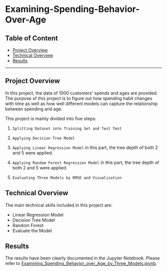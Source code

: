 # Examining-Spending-Behavior-Over-Age

## Table of Content
  - [Project Overview](#projectoverview)
  - [Technical Overview](#technicaloverview)
  - [Results](#results)
  
***

<a id='projectoverview'></a>
## Project Overview

In this project, the data of 1000 customers' spends and ages are provided. The purpose of this project is to figure out how spending habit changes with time as well as how well different models can capture the relationship between spending and age.

This project is mainly divided into five steps:

1. `Splitting Dataset into Training Set and Test Test`

2. `Applying Decision Tree Model`

3. `Applying Linear Regression Model` in this part, the tree depth of both 2 and 5 were applied.

4. `Applying Random Forest Regression Model` in this part, the tree depth of both 2 and 5 were applied. 

5. `Evaluating Three Models by RMSE and Visualization`

<a id='technicaloverview'></a>
## Technical Overview

The main technical skills included in this project are: 

* Linear Regression Model 
* Decision Tree Model
* Random Forest
* Evaluate the Model

<a id='results'></a>
## Results

The results have been clearly documented in the Jupyter Notebook. Please refer to [Examining_Spending_Behavior_over_Age_by_Three_Models.ipynb](Examining_Spending_Behavior_over_Age_by_Three_Models.ipynb).
